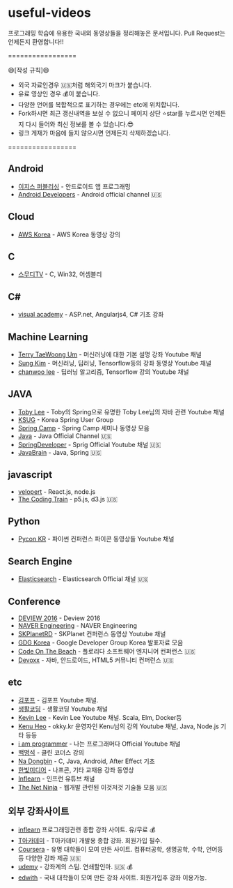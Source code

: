 # useful-videos
프로그래밍 학습에 유용한 국내외 동영상들을 정리해놓은 문서입니다.
Pull Request는 언제든지 환영합니다!!

=================

:smile:[작성 규칙]:smile:

- 외국 자료인경우 :us:처럼 해외국기 마크가 붙습니다.
- 유료 영상인 경우 :moneybag:이 붙습니다.
- 다양한 언어를 복합적으로 표기하는 경우에는 etc에 위치합니다.
- Fork하시면 최근 갱신내역을 보실 수 없으니 페이지 상단 :star:star를 누르시면 언제든지 다시 들어와 최신 정보를 볼 수 있습니다.:sunglasses:
- 링크 게재가 마음에 들지 않으시면 언제든지 삭제하겠습니다.

=================

## Android
* [이지스 퍼블리싱](https://www.youtube.com/user/easyspub/videos) - 안드로이드 앱 프로그래밍
* [Android Developers](https://www.youtube.com/user/androiddevelopers) - Android official channel :us:

## Cloud
* [AWS Korea](https://www.youtube.com/user/AWSKorea/videos) - AWS Korea 동영상 강의

## C
* [스무디TV](https://www.youtube.com/user/tmanelshrghk/videos) - C, Win32, 어셈블리

## C#
* [visual academy](https://www.youtube.com/user/visualacademy/videos) - ASP.net, Angularjs4, C# 기초 강좌

## Machine Learning
* [Terry TaeWoong Um](https://www.youtube.com/user/TerryTaewoongUm/videos) - 머신러닝에 대한 기본 설명 강좌 Youtube 채널
* [Sung Kim](https://www.youtube.com/user/hunkims/videos) - 머신러닝, 딥러닝, Tensorflow등의 강좌 동영상 Youtube 채널
* [chanwoo lee](https://www.youtube.com/channel/UCRyIQSBvSybbaNY_JCyg_vA/videos) - 딥러닝 알고리즘, Tensorflow 강의 Youtube 채널

## JAVA
* [Toby Lee](https://www.youtube.com/channel/UCcqH2RV1-9ebRBhmN_uaSNg/videos) - Toby의 Spring으로 유명한 Toby Lee님의 자바 관련 Youtube 채널
* [KSUG](https://www.youtube.com/channel/UC-SodiX9165KqWzIj8H-OLQ/videos) - Korea Spring User Group
* [Spring Camp](https://www.youtube.com/user/springcampkr/videos) - Spring Camp 세미나 동영상 모음
* [Java](https://www.youtube.com/user/java/videos) - Java Official Channel :us:
* [SpringDeveloper](https://www.youtube.com/user/SpringSourceDev/videos) - Sprig Official Youtube 채널 :us:
* [JavaBrain](https://www.youtube.com/user/koushks/videos) - Java, Spring :us:

## javascript
* [velopert](https://www.youtube.com/channel/UCmMgRlN-3GKQ_CH7cOtLdvg/videos) - React.js, node.js
* [The Coding Train](https://www.youtube.com/user/shiffman) - p5.js, d3.js :us:


## Python
* [Pycon KR](https://www.youtube.com/channel/UC26x6D5xpKx6io4ShfXa_Ow) - 파이썬 컨퍼런스 파이콘 동영상들 Youtube 채널

## Search Engine
* [Elasticsearch](https://www.youtube.com/user/elasticsearch/videos) - Elasticsearch Official 채널 :us:

## Conference
* [DEVIEW 2016](https://deview.kr/2016/schedule) - Deview 2016
* [NAVER Engineering](http://tv.naver.com/naverd2/playlists) - NAVER Engineering
* [SKPlanetRD](https://www.youtube.com/user/SKplanetRD/videos) - SKPlanet 컨퍼런스 동영상 Youtube 채널
* [GDG Korea](https://www.youtube.com/channel/UCu3QGcALTC0FuXMma_dpK0A/playlists) - Google Developer Group Korea 발표자료 모음
* [Code On The Beach](https://www.youtube.com/user/codeonthebeach/videos) - 플로리다 소프트웨어 엔지니어 컨퍼런스 :us:
* [Devoxx](https://www.youtube.com/channel/UCCBVCTuk6uJrN3iFV_3vurg/videos) - 자바, 안드로이드, HTML5 커뮤니티 컨퍼런스 :us:

## etc
* [김포프](https://www.youtube.com/user/KimPopeTV/videos) - 김포프 Youtube 채널.
* [생활코딩](https://www.youtube.com/user/egoing2/videos) - 생활코딩 Youtube 채널
* [Kevin Lee](https://www.youtube.com/channel/UCsOJxLxzQl8IbwGS-Cp5t8w/videos) - Kevin Lee Youtube 채널. Scala, Elm, Docker등
* [Kenu Heo](https://www.youtube.com/user/heogwangnam/videos) - okky.kr 운영자인 Kenu님의 강의 Youtube 채널, Java, Node.js 기타 등등
* [i am programmer](https://www.youtube.com/channel/UCPyG8NHkMhr4Ouow7on_CPw/videos) - 나는 프로그래머다 Official Youtube 채널
* [백명석](https://www.youtube.com/user/codetemplate/videos) - 클린 코더스 강의
* [Na Dongbin](https://www.youtube.com/channel/UChflhu32f5EUHlY7_SetNWw/videos) - C, Java, Android, After Effect 기초
* [한빛미디어](https://www.youtube.com/user/HanbitMedia93/videos) - 나프콘, 기타 교재용 강좌 동영상
* [Inflearn](https://www.youtube.com/channel/UC0Y0T9JpgIBbyGDjvy9PbOg/videos) - 인프런 유튜브 채널
* [The Net Ninja](https://www.youtube.com/channel/UCW5YeuERMmlnqo4oq8vwUpg/videos) - 웹개발 관련된 이것저것 기술들 모음 :us:

## 외부 강좌사이트
* [inflearn](https://www.inflearn.com/all-courses2/) 프로그래밍관련 종합 강좌 사이트. 유/무료 :moneybag:
* [T아카데미](https://tacademy.sktechx.com/live/player/listOnline.action) - T아카데미 개발용 종합 강좌. 회원가입 필수.
* [Coursera](https://www.coursera.org) - 유명 대학들이 모여 만든 사이트. 컴퓨터공학, 생명공학, 수학, 언어등등 다양한 강좌 제공 :us:
* [udemy](https://www.udemy.com/) - 강좌계의 스팀. 연쇄할인마. :us: :moneybag:
* [edwith](http://www.edwith.org/) - 국내 대학들이 모여 만든 강좌 사이트. 회원가입후 강좌 이용가능.
